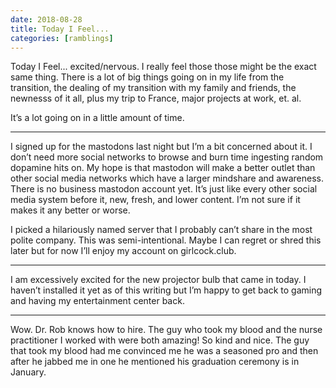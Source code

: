 ```yaml
---
date: 2018-08-28
title: Today I Feel...
categories: [ramblings]
---
```


Today I Feel... excited/nervous. I really feel those those might be the exact same thing.
There is a lot of big things going on in my life from the transition, the dealing of my transition with my family and friends, the newnesss of it all, plus my trip to France, major projects at work, et. al.

It’s a lot going on in a little amount of time.

---

I signed up for the mastodons last night but I’m a bit concerned about it. I don’t need more social networks to browse and burn time ingesting random dopamine hits on. My hope is that mastodon will make a better outlet than other social media networks which have a larger mindshare and awareness. There is no business mastodon account yet. It’s just like every other social media system before it, new, fresh, and lower content. I’m not sure if it makes it any better or worse.

I picked a hilariously named server that I probably can’t share in the most polite company. This was semi-intentional. Maybe I can regret or shred this later but for now I’ll enjoy my account on girlcock.club.

---

I am excessively excited for the new projector bulb that came in today. I haven’t installed it yet as of this writing but I’m happy to get back to gaming and having my entertainment center back.

---

Wow. Dr. Rob knows how to hire. The guy who took my blood and the nurse practitioner I worked with were both amazing! So kind and nice. The guy that took my blood had me convinced me he was a seasoned pro and then after he jabbed me in one he mentioned his graduation ceremony is in January.
